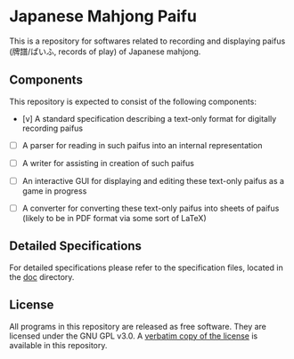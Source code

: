 # Japanese Mahjong Paifu 

This is a repository for softwares related to recording and displaying paifus (牌譜/ぱいふ, records of play) of Japanese mahjong. 

## Components 

This repository is expected to consist of the following components: 

- [v] A standard specification describing a text-only format for digitally recording paifus

- [ ] A parser for reading in such paifus into an internal representation

- [ ] A writer for assisting in creation of such paifus

- [ ] An interactive GUI for displaying and editing these text-only paifus as a game in progress

- [ ] A converter for converting these text-only paifus into sheets of paifus (likely to be in PDF format via some sort of LaTeX)

## Detailed Specifications

For detailed specifications please refer to the specification files, located in the [doc](./doc) directory. 

## License

All programs in this repository are released as free software. They are licensed under the GNU GPL v3.0. A [verbatim copy of the license](./LICENSE) is available in this repository. 
